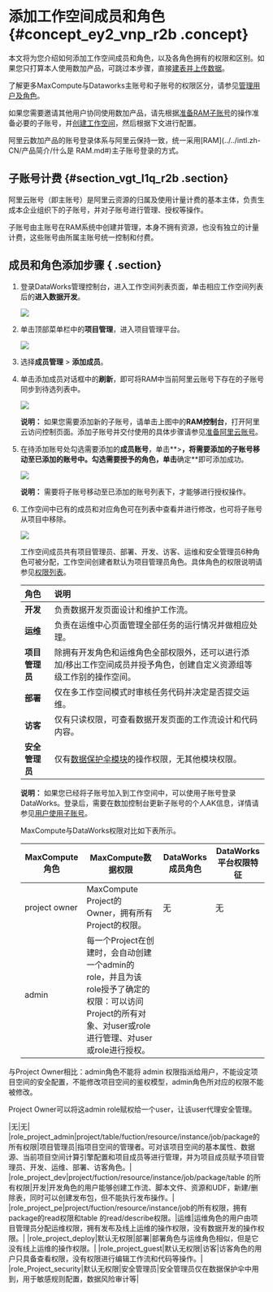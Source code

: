 # 添加工作空间成员和角色 {#concept_ey2_vnp_r2b .concept}

本文将为您介绍如何添加工作空间成员和角色，以及各角色拥有的权限和区别。如果您只打算本人使用数加产品，可跳过本步骤，直接[建表并上传数据](../intl.zh-CN/快速开始/步骤一：建表并上传数据.md#)。

了解更多MaxCompute与Dataworks主账号和子账号的权限区分，请参见[管理用户及角色](../../intl.zh-CN/准备工作/管理用户及角色.md#)。

如果您需要邀请其他用户协同使用数加产品，请先根据[准备RAM子账号](intl.zh-CN/准备工作/管理员使用云账号/准备RAM子账号.md#)的操作准备必要的子账号，并[创建工作空间](intl.zh-CN/准备工作/管理员使用云账号/创建工作空间.md#)，然后根据下文进行配置。

阿里云数加产品的账号登录体系与阿里云保持一致，统一采用[RAM](../../intl.zh-CN/产品简介/什么是 RAM.md#)主子账号登录的方式。

## 子账号计费 {#section_vgt_l1q_r2b .section}

阿里云账号（即主账号）是阿里云资源的归属及使用计量计费的基本主体，负责生成本企业组织下的子账号，并对子账号进行管理、授权等操作。

子账号由主账号在RAM系统中创建并管理，本身不拥有资源，也没有独立的计量计费，这些账号由所属主账号统一控制和付费。

## 成员和角色添加步骤 { .section}

1.  登录DataWorks管理控制台，进入工作空间列表页面，单击相应工作空间列表后的**进入数据开发**。

    ![](http://static-aliyun-doc.oss-cn-hangzhou.aliyuncs.com/assets/img/16177/15571336148952_zh-CN.png)

2.  单击顶部菜单栏中的**项目管理**，进入项目管理平台。

    ![](http://static-aliyun-doc.oss-cn-hangzhou.aliyuncs.com/assets/img/16177/155713361410475_zh-CN.png)

3.  选择**成员管理** \> **添加成员**。
4.  单击添加成员对话框中的**刷新**，即可将RAM中当前阿里云账号下存在的子账号同步到待选列表中。

    ![](http://static-aliyun-doc.oss-cn-hangzhou.aliyuncs.com/assets/img/16177/155713361410476_zh-CN.png)

    **说明：** 如果您需要添加新的子账号，请单击上图中的**RAM控制台**，打开阿里云访问控制页面。添加子账号并交付使用的具体步骤请参见[准备阿里云账号](intl.zh-CN/准备工作/管理员使用云账号/准备阿里云账号.md#)。

5.  在待添加账号处勾选需要添加的**成员账号**，单击**\>**，将需要添加的子账号移动至已添加的账号中。勾选需要授予的角色，单击**确定**即可添加成功。

    ![](http://static-aliyun-doc.oss-cn-hangzhou.aliyuncs.com/assets/img/16177/15571336148953_zh-CN.png)

    **说明：** 需要将子账号移动至已添加的账号列表下，才能够进行授权操作。

6.  工作空间中已有的成员和对应角色可在列表中查看并进行修改，也可将子账号从项目中移除。

    ![](http://static-aliyun-doc.oss-cn-hangzhou.aliyuncs.com/assets/img/16177/15571336148955_zh-CN.png)

    工作空间成员共有项目管理员、部署、开发、访客、运维和安全管理员6种角色可被分配，工作空间创建者默认为项目管理员角色。具体角色的权限说明请参见[权限列表](../intl.zh-CN/使用指南/项目管理/权限列表.md#)。

    |角色|说明|
    |:-|:-|
    |**开发**|负责数据开发页面设计和维护工作流。|
    |**运维**|负责在运维中心页面管理全部任务的运行情况并做相应处理。|
    |**项目管理员**|除拥有开发角色和运维角色全部权限外，还可以进行添加/移出工作空间成员并授予角色，创建自定义资源组等级工作别的操作空间。|
    |**部署**|仅在多工作空间模式时审核任务代码并决定是否提交运维。|
    |**访客**|仅有只读权限，可查看数据开发页面的工作流设计和代码内容。|
    |**安全管理员**|仅有[数据保护伞模块](../intl.zh-CN/使用指南/数据保护伞/进入数据保护伞.md#)的操作权限，无其他模块权限。|

    **说明：** 如果您已经将子账号加入到工作空间中，可以使用子账号登录DataWorks。登录后，需要在数加控制台更新子账号的个人AK信息，详情请参见[用户使用子账号](intl.zh-CN/准备工作/用户使用子账号.md#)。

    MaxCompute与DataWorks权限对比如下表所示。

    |MaxCompute角色|MaxCompute数据权限|DataWorks成员角色|DataWorks平台权限特征|
    |------------|--------------|-------------|---------------|
    |project owner|MaxCompute Project的Owner，拥有所有Project的权限。|无|无|
    |admin| 每一个Project在创建时，会自动创建一个admin的role，并且为该role授予了确定的权限：可以访问Project的所有对象、对user或role进行管理、对user或role进行授权。

 与Project Owner相比：admin角色不能将 admin 权限指派给用户，不能设定项目空间的安全配置，不能修改项目空间的鉴权模型，admin角色所对应的权限不能被修改。

 Project Owner可以将这admin role赋权给一个user，让该user代理安全管理。

 |无|无|
    |role\_project\_admin|project/table/fuction/resource/instance/job/package的所有权限|项目管理员|指项目空间的管理者。可对该项目空间的基本属性、数据源、当前项目空间计算引擎配置和项目成员等进行管理，并为项目成员赋予项目管理员、开发、运维、部署、访客角色。|
    |role\_project\_dev|project/fuction/resource/instance/job/package/table 的所有权限|开发|开发角色的用户能够创建工作流、脚本文件、资源和UDF，新建/删除表，同时可以创建发布包，但不能执行发布操作。|
    |role\_project\_pe|project/fuction/resource/instance/job的所有权限，拥有package的read权限和table 的read/describe权限。|运维|运维角色的用户由项目管理员分配运维权限，拥有发布及线上运维的操作权限，没有数据开发的操作权限。|
    |role\_project\_deploy|默认无权限|部署|部署角色与运维角色相似，但是它没有线上运维的操作权限。|
    |role\_project\_guest|默认无权限|访客|访客角色的用户只具备查看权限，没有权限进行编辑工作流和代码等操作。|
    |role\_Project\_security|默认无权限|安全管理员|安全管理员仅在数据保护伞中用到，用于敏感规则配置，数据风险审计等|


